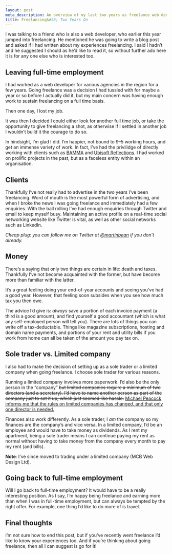 ```yaml
---
layout: post
meta_description: An overview of my last two years as freelance web developer, and tips on freelancing in general.
title: Freelancing&#58; Two Years On
---
```

<p class="lead">I was talking to a friend who is also a web developer, who earlier this year jumped into freelancing.
  He mentioned he was going to write a blog post and asked if I had written about my experiences freelancing.
  I said I hadn’t and he suggested I should as he’d like to read it, so without further ado here it is for any one else who is interested too.</p>

## Leaving full-time employment
I had worked as a web developer for various agencies in the region for a few years.
Going freelance was a decision I had tussled with for maybe a year or so before I actually did it, but my main concern was having enough work to sustain freelancing on a full time basis.

Then one day, I lost my job.

It was then I decided I could either look for another full time job, or take the opportunity to give freelancing a shot, as otherwise if I settled in another job I wouldn’t build it the courage to do so.

In hindsight, I’m glad I did. I’m happier, not bound to 9–5 working hours, and get an immense variety of work.
In fact, I’ve had the privilidge of directly working with clients such as [BAMMA](http://www.bamma.com/) and [Ubisoft Reflections](http://reflections.ubisoft.com/).
I had worked on prolific projects in the past, but as a faceless entity within an organisation.

## Clients
Thankfully I’ve not really had to advertise in the two years I’ve been freelancing.
Word of mouth is the most powerful form of advertising, and when I broke the news I was going freelance and immediately had a few enquiries.
With the ball rolling I’ve had enough enquiries through Twitter and email to keep myself busy.
Maintaining an active profile on a real-time social networking website like Twitter is vital, as well as other social networks such as LinkedIn.

*Cheap plug: you can follow me on Twitter at [@martinbean](https://twitter.com/martinbean) if you don’t already.*

## Money
There’s a saying that only two things are certain in life: death and taxes.
Thankfully I’ve not become acquainted with the former, but have become more than familiar with the latter.

It’s a great feeling doing your end-of-year accounts and seeing you’ve had a good year.
However, that feeling soon subsides when you see how much tax you then owe.

The advice I’d give is: *always* save a portion of each invoice payment (a third is a good amount), and find yourself a good accountant (which is what any self-employed person will tell you).
There are lots of things you can write off a tax-deductable.
Things like magazine subscriptions, hosting and domain name payments, and portions of your rent and utility bills if you work from home can all be taken of the amount you pay tax on.

## Sole trader vs. Limited company
I also had to make the decision of setting up as a sole trader or a limited company when going freelance.
I choose sole trader for various reasons.

Running a limited company involves more paperwork.
I’d also be the only person in the “company”
<del>but limited companies require a minimum of two directors (and a secretary).
I’d have to name another person as part of the company just to set it up, which just seemed like hassle.</del>
<ins>[Michael Peacock](http://www.michaelpeacock.co.uk) informs me that the rules on limited companies has changed, and that only one director is needed.</ins>

Finances also work differently.
As a sole trader, I *am* the company so my finances are the company’s and vice versa.
In a limited company, I’d be an employee and would have to take money as dividends.
As I rent my apartment, being a sole trader means I can continue paying my rent as normal without having to take money from the company every month to pay my rent (and bills).

**Note**: I’ve since moved to trading under a limited company (MCB Web Design Ltd).

## Going back to full-time employment
Will I go back to full-time employment?
It would have to be a really interesting position.
As I say, I’m happy being freelance and earning more than when I was in full-time employment, but can always be tempted by the right offer.
For example, one thing I’d like to do more of is travel.

## Final thoughts
I’m not sure how to end this post, but if you’ve recently went freelance I’d like to know your experiences too.
And if you’re thinking about going freelance, then all I can suggest is go for it!